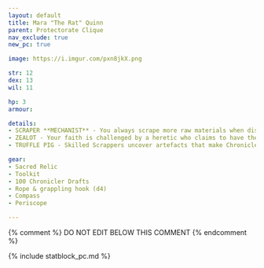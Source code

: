 ```yaml
---
layout: default
title: Mara "The Rat" Quinn
parent: Protectorate Clique
nav_exclude: true
new_pc: true

image: https://i.imgur.com/pxn8jkX.png

str: 12
dex: 13
wil: 11

hp: 3
armour: 

details:
- SCRAPER **MECHANIST** - You always scrape more raw materials when dismantling.
- ZEALOT - Your faith is challenged by a heretic who claims to have the true revelation. You clutch a sacred relic that embodies your devotion.
- TRUFFLE PIG - Skilled Scrappers uncover artefacts that make Chroniclers uneasy as they reluctantly part with their Drafts, while less fortunate Scrappers barely earn more than the scrap’s worth. The best Scrappers possess an instinct, a sixth sense for finding hidden treasures and avoiding dangers in the ruins. - **Choose one kind of object (key, arrow, gold, etc.). You can sense the nearest example.**

gear:
- Sacred Relic
- Toolkit
- 100 Chronicler Drafts
- Rope & grappling hook (d4)
- Compass
- Periscope

---
```


{% comment %}
DO NOT EDIT BELOW THIS COMMENT
{% endcomment %}

{% include statblock_pc.md %}
